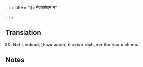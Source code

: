 +++
title = "३० नैवाहमोदनं न"

+++
## Translation
30. Not I, indeed, \[have eaten\] the rice-dish, nor the rice-dish me.

## Notes

